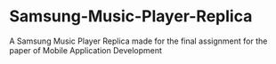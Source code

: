 # Samsung-Music-Player-Replica
 A Samsung Music Player Replica made for the final assignment for the paper of Mobile Application Development
